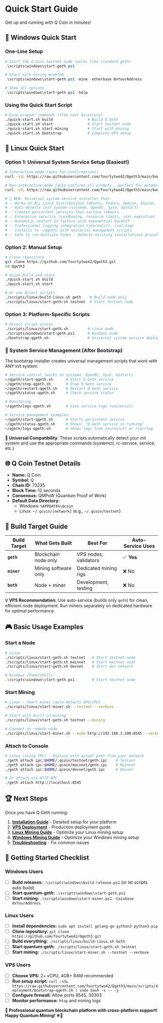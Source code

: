 # Quick Start Guide

Get up and running with Q Coin in minutes!

## 🚀 Windows Quick Start

### One-Line Setup
```powershell
# Start the Q Coin testnet node (works like standard geth)
.\scripts\windows\start-geth.ps1

# Start with mining enabled
.\scripts\windows\start-geth.ps1 -mine -etherbase 0xYourAddress

# Show all options
.\scripts\windows\start-geth.ps1 -help
```

### Using the Quick Start Script
```bash
# Easy wrapper commands (from root directory)
./quick-start.sh build                # Build Q Geth
./quick-start.sh start                # Start testnet node
./quick-start.sh start-mining         # Start with mining  
./quick-start.sh bootstrap            # Complete VPS setup
```

## 🐧 Linux Quick Start

### Option 1: Universal System Service Setup (Easiest!)
```bash
# Interactive mode (asks for confirmations)
curl -sSL https://raw.githubusercontent.com/fourtytwo42/Qgeth3/main/bootstrap-qgeth.sh | sudo bash

# Non-interactive mode (auto-confirms all prompts - perfect for automation)
curl -sSL https://raw.githubusercontent.com/fourtytwo42/Qgeth3/main/bootstrap-qgeth.sh | sudo bash -s -- -y

# 🚀 NEW: Universal system service installer that:
# ✅ Works on ALL Linux distributions (Ubuntu, Fedora, Debian, Alpine, Arch, etc.)
# ✅ Auto-detects init system (systemd, OpenRC, SysV, Upstart)
# ✅ Creates persistent services that survive reboots
# ✅ Enterprise security (sandboxing, resource limits, user execution)
# ✅ Automatic restart on failure with exponential backoff
# ✅ Professional logging integration (journalctl, /var/log)
# ✅ Installs to ~/qgeth/ with universal management scripts
# ✅ Safe to run multiple times - detects existing installations gracefully
```

### Option 2: Manual Setup
```bash
# Clone repository
git clone https://github.com/fourtytwo42/Qgeth3.git
cd Qgeth3

# Quick build and start
./quick-start.sh build
./quick-start.sh start

# Or use direct scripts
./scripts/linux/build-linux.sh geth    # Build node only
./scripts/linux/start-geth.sh testnet  # Start testnet node
```

### Option 3: Platform-Specific Scripts
```bash
# Direct script access
./scripts/linux/start-geth.sh         # Linux node
./scripts/windows/start-geth.ps1      # Windows node  
./bootstrap-qgeth.sh                  # Universal system service deployment
```

### 🔧 System Service Management (After Bootstrap)

The bootstrap installer creates universal management scripts that work with ANY init system:

```bash
# Service control (works on systemd, OpenRC, SysV, Upstart)
~/qgeth/start-qgeth.sh      # Start Q Geth service
~/qgeth/stop-qgeth.sh       # Stop Q Geth service  
~/qgeth/restart-qgeth.sh    # Restart Q Geth service
~/qgeth/status-qgeth.sh     # Check service status

# Monitoring
~/qgeth/logs-qgeth.sh       # View service logs (universal)

# Service management examples:
~/qgeth/start-qgeth.sh      # Starts persistent service
~/qgeth/status-qgeth.sh     # Shows: "Q Geth service is running"
~/qgeth/logs-qgeth.sh       # Shows logs from journalctl or /var/log
```

**🎯 Universal Compatibility**: These scripts automatically detect your init system and use the appropriate commands (systemctl, rc-service, service, etc.)

## 🌐 Q Coin Testnet Details

- **Name:** Q Coin
- **Symbol:** Q  
- **Chain ID:** 73235
- **Block Time:** 12 seconds
- **Consensus:** QMPoW (Quantum Proof of Work)
- **Default Data Directory:** 
  - Windows: `%APPDATA%\Qcoin`
  - Linux: `~/.qcoin/[network]` (e.g., `~/.qcoin/testnet`)

## 🎯 Build Target Guide

| Build Target | What Gets Built | Best For | Auto-Service Uses |
|--------------|-----------------|----------|-------------------|
| **`geth`** | Blockchain node only | VPS nodes, validators | ✅ **Yes** |
| **`miner`** | Mining software only | Dedicated mining rigs | ❌ No |
| **`both`** | Node + miner | Development, testing | ❌ No |

**💡 VPS Recommendation:** Use auto-service (builds only `geth`) for clean, efficient node deployment. Run miners separately on dedicated hardware for optimal performance.

## 🎮 Basic Usage Examples

### Start a Node
```bash
# Linux
./scripts/linux/start-geth.sh testnet   # Start testnet node
./scripts/linux/start-geth.sh mainnet   # Start mainnet node
./scripts/linux/start-geth.sh devnet    # Start dev network

# Windows (PowerShell)
.\scripts\windows\start-geth.ps1        # Start testnet node
```

### Start Mining
```bash
# Linux - Smart miner (auto-detects GPU/CPU)
./scripts/linux/start-miner.sh --testnet --verbose

# Start with built-in mining
./scripts/linux/start-geth.sh testnet --mining

# Connect to remote node
./scripts/linux/start-miner.sh --node http://192.168.1.100:8545 --verbose
```

### Attach to Console
```bash
# Linux (using IPC) - Replace with actual path from your network
./geth attach ipc:$HOME/.qcoin/testnet/geth.ipc    # Testnet
./geth attach ipc:$HOME/.qcoin/mainnet/geth.ipc    # Mainnet  
./geth attach ipc:$HOME/.qcoin/devnet/geth.ipc     # Devnet

# Or attach via HTTP RPC
./geth attach http://localhost:8545
```

## 🏆 Next Steps

Once you have Q Geth running:

1. **[Installation Guide](installation.md)** - Detailed setup for your platform
2. **[VPS Deployment](vps-deployment.md)** - Production deployment guide
3. **[Linux Mining Guide](linux-mining.md)** - Optimize your Linux mining setup
4. **[Windows Mining Guide](windows-mining.md)** - Optimize your Windows mining setup
5. **[Troubleshooting](troubleshooting.md)** - Fix common issues

## 🎯 Getting Started Checklist

### Windows Users
- [ ] **Build releases:** `.\scripts\windows\build-release.ps1` (or let scripts auto-build)
- [ ] **Start quantum-geth:** `.\scripts\windows\start-geth.ps1`
- [ ] **Start mining:** `.\scripts\windows\start-miner.ps1 -Coinbase 0xYourAddress`

### Linux Users
- [ ] **Install dependencies:** `sudo apt install golang-go python3 python3-pip`
- [ ] **Clone repository:** `git clone https://github.com/fourtytwo42/Qgeth3.git`
- [ ] **Build everything:** `./scripts/linux/build-linux.sh both`
- [ ] **Start quantum-geth:** `./scripts/linux/start-geth.sh testnet`
- [ ] **Start mining:** `./scripts/linux/start-miner.sh --testnet --verbose`

### VPS Users
- [ ] **Choose VPS:** 2+ vCPU, 4GB+ RAM recommended
- [ ] **Run setup script:** `curl -sSL https://raw.githubusercontent.com/fourtytwo42/Qgeth3/main/scripts/deployment/bootstrap-qgeth.sh | sudo bash -s -- -y`
- [ ] **Configure firewall:** Allow ports 8545, 30303
- [ ] **Monitor performance:** `htop` and mining logs

**🎉 Professional quantum blockchain platform with cross-platform support!**
**Happy Quantum Mining! ⚛️💎** 